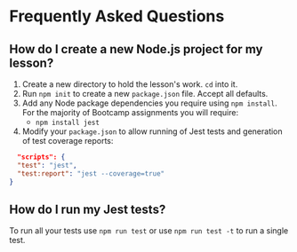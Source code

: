 # Frequently Asked Questions

## <a name="createNewProject"></a> How do I create a new Node.js project for my lesson?
  1. Create a new directory to hold the lesson's work. `cd` into it.
  1. Run `npm init` to create a new `package.json` file. Accept all defaults.
  1. Add any Node package dependencies you require using `npm install`. For the majority of Bootcamp assignments you will require:
     * `npm install jest`
  1. Modify your `package.json` to allow running of Jest tests and generation of test coverage reports:
  ```json
    "scripts": {
    "test": "jest",
    "test:report": "jest --coverage=true"
  }
  ```

## How do I run my Jest tests?
To run all your tests use `npm run test` or use `npm run test -t` to run a single test.

